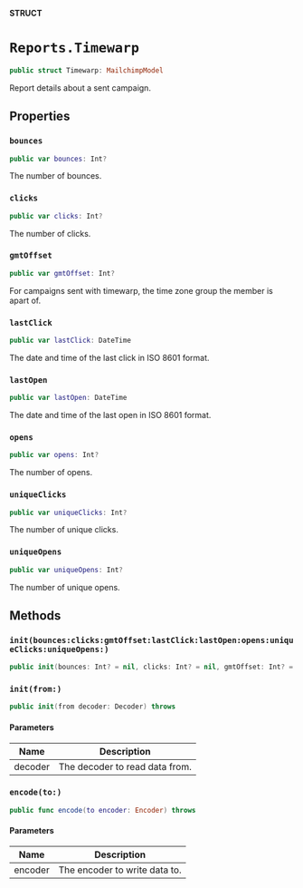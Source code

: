 **STRUCT**

# `Reports.Timewarp`

```swift
public struct Timewarp: MailchimpModel
```

Report details about a sent campaign.

## Properties
### `bounces`

```swift
public var bounces: Int?
```

The number of bounces.

### `clicks`

```swift
public var clicks: Int?
```

The number of clicks.

### `gmtOffset`

```swift
public var gmtOffset: Int?
```

For campaigns sent with timewarp, the time zone group the member is apart of.

### `lastClick`

```swift
public var lastClick: DateTime
```

The date and time of the last click in ISO 8601 format.

### `lastOpen`

```swift
public var lastOpen: DateTime
```

The date and time of the last open in ISO 8601 format.

### `opens`

```swift
public var opens: Int?
```

The number of opens.

### `uniqueClicks`

```swift
public var uniqueClicks: Int?
```

The number of unique clicks.

### `uniqueOpens`

```swift
public var uniqueOpens: Int?
```

The number of unique opens.

## Methods
### `init(bounces:clicks:gmtOffset:lastClick:lastOpen:opens:uniqueClicks:uniqueOpens:)`

```swift
public init(bounces: Int? = nil, clicks: Int? = nil, gmtOffset: Int? = nil, lastClick: Date? = nil, lastOpen: Date? = nil, opens: Int? = nil, uniqueClicks: Int? = nil, uniqueOpens: Int? = nil)
```

### `init(from:)`

```swift
public init(from decoder: Decoder) throws
```

#### Parameters

| Name | Description |
| ---- | ----------- |
| decoder | The decoder to read data from. |

### `encode(to:)`

```swift
public func encode(to encoder: Encoder) throws
```

#### Parameters

| Name | Description |
| ---- | ----------- |
| encoder | The encoder to write data to. |